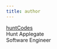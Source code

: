 ```yaml
---
title: author
---
```


 <a href="https://www.huntcodes.co" target="_blank">huntCodes</a>  
 Hunt Applegate  
 Software Engineer
 
